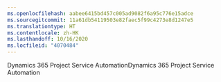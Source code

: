 ```yaml
---
ms.openlocfilehash: aabee6415bd457c005ad9082f6a95c776e15adce
ms.sourcegitcommit: 11a61db54119503e82faec5f99c4273e8d1247e5
ms.translationtype: HT
ms.contentlocale: zh-HK
ms.lasthandoff: 10/16/2020
ms.locfileid: "4070484"
---
```

<span data-ttu-id="76af7-101">Dynamics 365 Project Service Automation</span><span class="sxs-lookup"><span data-stu-id="76af7-101">Dynamics 365 Project Service Automation</span></span>
